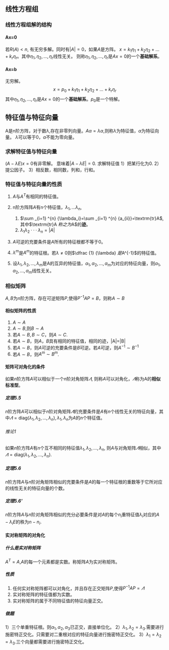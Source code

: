 ## 线性方程组
### 线性方程组解的结构
#### Ax=0
若$R(A)<n$, 有无穷多解。同时有$|A|=0$，如果$A$是方阵。
$x=k_1\eta_1+k_2\eta_2+...+k_r\eta_r$。其中$\eta_1,\eta_2,...,\eta_r$线性无关。
则称$\eta_1,\eta_2,...,\eta_r$是$Ax=0$的一个**基础解系**。
#### Ax=b
无穷解。
$$x=p_0+k_1\eta_1+k_2\eta_2+...+k_r\eta_r$$
其中$\eta_1,\eta_2,...,\eta_r$是$Ax=0$的一个**基础解系**。$p_0$是一个特解。

## 特征值与特征向量
A是n阶方阵，对于数$\lambda$,存在非零列向量。$A\alpha=\lambda\alpha$,则称$\lambda$为特征值，$\alpha$为特征向量。
$\lambda$可以等于0，$\alpha$不能为零向量。

### 求解特征值与特征向量
$(A-\lambda E)x=0$有非零解。
意味着$|A-\lambda E|=0$.
求解特征值
1）把某行化为0.
2）提公因子。
3）相反数，相同数，列和，行和。
### 特征值与特征向量的性质
1. $A$与$A^T$有相同的特征值。
2. n阶方阵阵$A$有n个特征值，$\lambda_1,...\lambda_n$,
   1. $\sum _{i=1} ^{n} {\lambda_i}=\sum _{i=1} ^{n} {a_{ii}}=\textrm{tr}A$,其中$\textrm{tr}A $称之为$A$的**迹**。
   2. $\lambda_1\lambda_2···\lambda_n=|A|$

3. $A$可逆的充要条件是$A$所有的特征根都不等于0。
4. $\lambda^m$是$A^m$的特征根。若$\lambda\ne0$则$\dfrac {1} {\lambda} $是$A^{-1}$的特征值。
5. 设$\lambda_1,\lambda_2,...,\lambda_m$是A的互异的特征值，$\alpha_1,\alpha_2,...,\alpha_m$为对应的特征向量，则$\alpha_1,\alpha_2,...,\alpha_m$线性无关。

### 相似矩阵
$A,B$为$n$阶方阵，存在可逆矩阵$P$,使得$P^{-1}AP=B$，则称$A\sim B$
#### 相似矩阵的性质
1. $A\sim A$
2. $A\sim B$,则$B \sim A$
3. 若$A\sim B, B\sim C$，则$A \sim C$.
4. 若$A\sim B$，则$A，B$具有相同的特征值，相同的迹，|A|=|B|
5. 若$A\sim B$，则$A$可逆的充要条件是$B$可逆。若$A$可逆，则$A^{-1}\sim B^{-1}$
6. 若$A\sim B$，则$A^m\sim B^m$.

#### 矩阵可对角化的条件
如果$n$阶方阵$A$可以相似于一个$n$阶对角矩阵$\varLambda$, 则称$A$可以对角化，$\varLambda$称为A的**相似标准型**。
##### 定理5.5
$n$阶方阵$A$可以相似于$n$阶对角矩阵$\varLambda$的充要条件是$A$有$n$个线性无关的特征向量，其中$\varLambda=\textrm{diag}(\lambda_1,\lambda_2,...,\lambda_n),\lambda_1,\lambda_n$为$A$的$n$个特征值。
###### 推论1
如果$n$阶方阵$A$有$n$个互不相同的特征值$\lambda_1,\lambda_2,...,\lambda_n$, 则$A$与对角矩阵$\varLambda$相似，其中$\varLambda=\textrm{diag}(\lambda_1,\lambda_2,...,\lambda_n).$
##### 定理5.6
$n$阶方阵$A$与$n$阶对角矩阵相似的充要条件是$A$的每一个特征根的重数等于它所对应的线性无关的特征向量的个数。
##### 定理5.6'
$n$阶方阵$A$与$n$阶对角矩阵相似的充分必要条件是对$A$的每个$n_i$重特征值$\lambda_i$对应的$A-\lambda_i E$的秩为$n-n_i$.

#### 实对称矩阵的对角化
##### 什么是实对称矩阵
$A^T=A$,$A$的每一个元素都是实数。称矩阵$A$为实对称矩阵。
##### 性质
1. 任何实对称矩阵都可以对角化，并且存在正交矩阵$P$,使得$P^{-1}AP=\varLambda$
2. 实对称矩阵的特征值都为实数。
3. 实对称矩阵的属于不同特征值的特征向量正交。

##### 做题
1）三个单重特征根。则$\alpha_1,\alpha_2,\alpha_3$已正交，直接单位化。
2）$\lambda_1,\lambda_2=\lambda_3$.需要进行施密特正交化。只需要对二重根对应的特征向量进行施密特正交化。
3）$\lambda_1=\lambda_2=\lambda_3$.三个向量都需要进行施密特正交化。